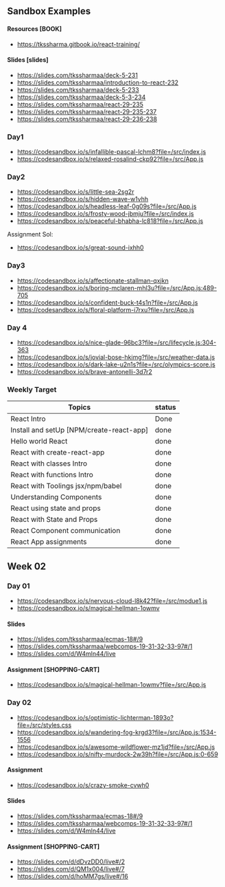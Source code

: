 ## Sandbox Examples

#### Resources [BOOK]
- https://tkssharma.gitbook.io/react-training/


#### Slides [slides]
- https://slides.com/tkssharmaa/deck-5-231
- https://slides.com/tkssharmaa/introduction-to-react-232
- https://slides.com/tkssharmaa/deck-5-233
- https://slides.com/tkssharmaa/deck-5-3-234
- https://slides.com/tkssharmaa/react-29-235
- https://slides.com/tkssharmaa/react-29-235-237
- https://slides.com/tkssharmaa/react-29-236-238

### Day1

- https://codesandbox.io/s/infallible-pascal-lchm8?file=/src/index.js
- https://codesandbox.io/s/relaxed-rosalind-ckp92?file=/src/App.js

### Day2

- https://codesandbox.io/s/little-sea-2sg2r
- https://codesandbox.io/s/hidden-wave-w1vhh
- https://codesandbox.io/s/headless-leaf-0g09s?file=/src/App.js
- https://codesandbox.io/s/frosty-wood-jbmju?file=/src/index.js
- https://codesandbox.io/s/peaceful-bhabha-lc818?file=/src/App.js

Assignment Sol:

- https://codesandbox.io/s/great-sound-ixhh0

### Day3

- https://codesandbox.io/s/affectionate-stallman-qxjkn
- https://codesandbox.io/s/boring-mclaren-mhl3u?file=/src/App.js:489-705
- https://codesandbox.io/s/confident-buck-t4s1n?file=/src/App.js
- https://codesandbox.io/s/floral-platform-i7rxu?file=/src/App.js

### Day 4
- https://codesandbox.io/s/nice-glade-96bc3?file=/src/lifecycle.js:304-363 
- https://codesandbox.io/s/jovial-bose-hkimg?file=/src/weather-data.js
- https://codesandbox.io/s/dark-lake-u2n1s?file=/src/olympics-score.js
- https://codesandbox.io/s/brave-antonelli-3d7r2

### Weekly Target

| Topics  | status |
| ------------- | ------------- |
| React Intro  | Done |
| Install and setUp [NPM/create-react-app]  | done  |
| Hello world React  | done  |
| React with create-react-app  | done  |
| React with classes  Intro| done  |
| React with functions Intro | done  |
| React with Toolings jsx/npm/babel | done  |
| Understanding Components | done  |
| React using state and props | done  |
| React with State and Props | done  |
| React Component communication| done  |
| React App assignments | done  |

## Week 02

### Day 01

- https://codesandbox.io/s/nervous-cloud-l8k42?file=/src/modue1.js 
- https://codesandbox.io/s/magical-hellman-1owmv 

#### Slides 
- https://slides.com/tkssharmaa/ecmas-18#/9 
- https://slides.com/tkssharmaa/webcomps-19-31-32-33-97#/1
- https://slides.com/d/W4mln44/live

#### Assignment [SHOPPING-CART]
- https://codesandbox.io/s/magical-hellman-1owmv?file=/src/App.js



### Day 02

- https://codesandbox.io/s/optimistic-lichterman-1893o?file=/src/styles.css
- https://codesandbox.io/s/wandering-fog-krgd3?file=/src/App.js:1534-1556
- https://codesandbox.io/s/awesome-wildflower-mz1jd?file=/src/App.js
- https://codesandbox.io/s/nifty-murdock-2w39h?file=/src/App.js:0-659


#### Assignment 
- https://codesandbox.io/s/crazy-smoke-cvwh0

#### Slides 
- https://slides.com/tkssharmaa/ecmas-18#/9 
- https://slides.com/tkssharmaa/webcomps-19-31-32-33-97#/1
- https://slides.com/d/W4mln44/live

#### Assignment [SHOPPING-CART]
- https://slides.com/d/dDvzDD0/live#/2
- https://slides.com/d/QM1x004/live#/7
- https://slides.com/d/hoMM7gs/live#/16


